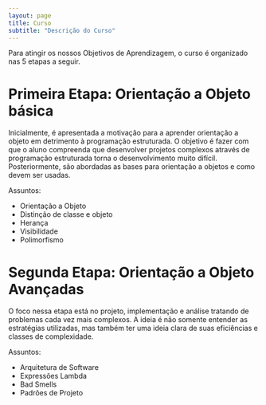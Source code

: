 ```yaml
---
layout: page
title: Curso
subtitle: "Descrição do Curso"
---
```


Para atingir os nossos Objetivos de Aprendizagem, o curso é organizado nas 5 etapas a seguir.

# Primeira Etapa: Orientação a Objeto básica

Inicialmente, é apresentada a motivação para a aprender orientação a objeto em detrimento à programação estruturada. O objetivo é fazer com que o aluno compreenda que desenvolver projetos complexos através de programação estruturada torna o desenvolvimento muito difícil. Posteriormente, são abordadas as bases para orientação a objetos e como devem ser usadas.

Assuntos: 
- Orientação a Objeto
- Distinção de classe e objeto
- Herança
- Visibilidade
- Polimorfismo

# Segunda Etapa: Orientação a Objeto Avançadas

O foco nessa etapa está no projeto, implementação e análise tratando de problemas cada vez mais complexos. A ideia é não somente entender as estratégias utilizadas, mas também ter uma ideia clara de suas eficiências e classes de complexidade.

Assuntos:
- Arquitetura de Software
- Expressões Lambda
- Bad Smells
- Padrões de Projeto